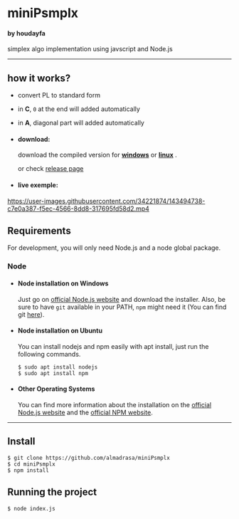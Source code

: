 # miniPsmplx
#### by houdayfa

simplex algo implementation using javscript and Node.js 

---
## how it works?
 - convert PL to standard form
 - in **C**, `0` at the end will added automatically
 - in **A**, diagonal part will added automatically
 - #### download:
    download the compiled version for [**windows**](https://github.com/almadrasa/miniPsmplx/releases/download/v1.0.0/smplix_Hodayfa.exe) or [**linux**](https://github.com/almadrasa/miniPsmplx/releases/download/v1.0.0/smplix_Hodayfa_linux64.zip) .
    
    or check [release page](https://github.com/almadrasa/miniPsmplx/releases/tag/v1.0.0)
 - #### live exemple:

https://user-images.githubusercontent.com/34221874/143494738-c7e0a387-f5ec-4566-8dd8-317695fd58d2.mp4


## Requirements

For development, you will only need Node.js and a node global package.

### Node
- #### Node installation on Windows

  Just go on [official Node.js website](https://nodejs.org/) and download the installer.
Also, be sure to have `git` available in your PATH, `npm` might need it (You can find git [here](https://git-scm.com/)).

- #### Node installation on Ubuntu

  You can install nodejs and npm easily with apt install, just run the following commands.

      $ sudo apt install nodejs
      $ sudo apt install npm

- #### Other Operating Systems
  You can find more information about the installation on the [official Node.js website](https://nodejs.org/) and the [official NPM website](https://npmjs.org/).
---

## Install

    $ git clone https://github.com/almadrasa/miniPsmplx
    $ cd miniPsmplx
    $ npm install

## Running the project

    $ node index.js
